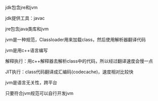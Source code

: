 jdk包含jre和jvm

jdk提供工具：javac

jre包含java类库和jvm

jvm是一种规范，Classloader用来加载class，然后使用解析器翻译代码

jvm是用c++语言编写

解释执行：用c++解释器去解析class中的代码，所以经过翻译速度会慢一点

JIT执行：class代码翻译成汇编码(codecache)，速度相对比较快

jvm是语言无关性，跨平台


只要符合jvm规范可以自行开发jvm
